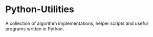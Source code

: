 Python-Utilities
================

A collection of algorithm implementations, helper scripts and useful programs written in Python.
